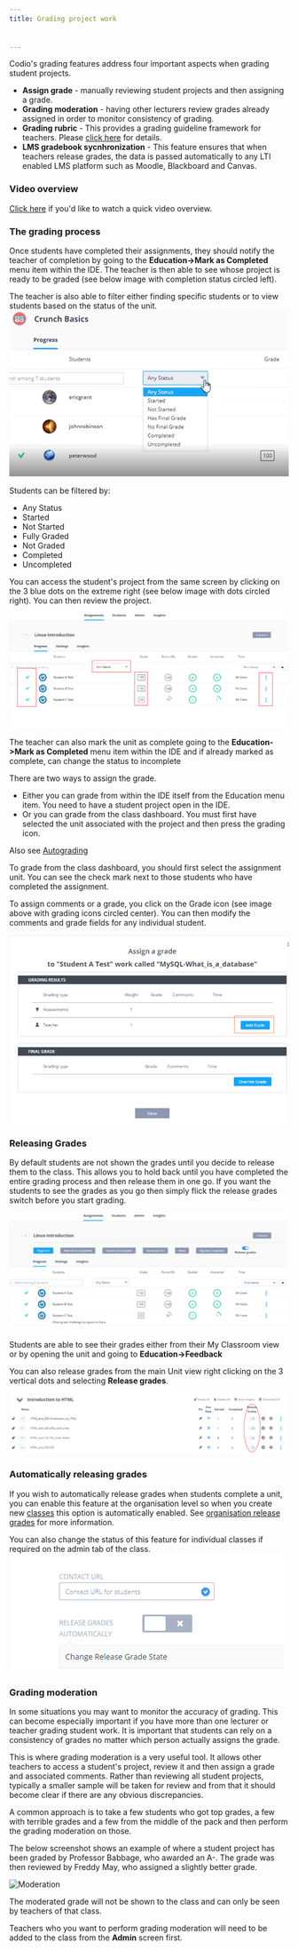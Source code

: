 ```yaml
---
title: Grading project work


---
```


Codio's grading features address four important aspects when grading student projects.

- **Assign grade** - manually reviewing student projects and then assigning a grade.
- **Grading moderation** - having other lecturers review grades already assigned in order to monitor consistency of grading.
- **Grading rubric** - This provides a grading guideline framework for teachers. Please [click here](/classes/classmanagement/rubric) for details.
- **LMS gradebook sycnhronization** - This feature ensures that when teachers release grades, the data is passed automatically to any LTI enabled LMS platform such as Moodle, Blackboard and Canvas.

### Video overview
[Click here](https://vimeo.com/165275339) if you'd like to watch a quick video overview.

### The grading process
Once students have completed their assignments, they should notify the teacher of completion by going to the **Education->Mark as Completed** menu item within the IDE. The teacher is then able to see whose project is ready to be graded (see below image with completion status circled left).

The teacher is also able to filter either finding specific students or to view students based on the status of the unit.
<img alt="Filtering" src="/img/filter.png" class="simple"/>

Students can be filtered by:

- Any Status
- Started
- Not Started
- Fully Graded
- Not Graded
- Completed
- Uncompleted

You can access the student's project from the same screen by clicking on the 3 blue dots on the extreme right (see below image with dots circled right). You can then review the project.

<img alt="Grading access" src="/img/grading-unit.png" class="simple"/>

The teacher can also mark the unit as complete going to the **Education->Mark as Completed** menu item within the IDE and if already marked as complete, can change the status to incomplete

There are two ways to assign the grade.

- Either you can grade from within the IDE itself from the Education menu item. You need to have a student project open in the IDE.
- Or you can grade from the class dashboard. You must first have selected the unit associated with the project and then press the grading icon.

Also see [Autograding](/classes/unitmanagement/settings-info/autograde/)

To grade from the class dashboard, you should first select the assignment unit. You can see the check mark next to those students who have completed the assignment.

To assign comments or a grade, you click on the Grade icon (see image above with grading icons circled center). You can then modify the comments and grade fields for any individual student.

<img alt="Assign Grades" src="/img/grading-assign.png" class="simple"/>

<a name="releasegrades"></a>
### Releasing Grades
By default students are not shown the grades until you decide to release them to the class. This allows you to hold back until you have completed the entire grading process and then release them in one go. If you want the students to see the grades as you go then simply flick the release grades switch before you start grading.

<img alt="Grading" src="/img/grading-release.png" class="simple"/>

Students are able to see their grades either from their My Classroom view or by opening the unit and going to **Education->Feedback**

You can also release grades from the main Unit view right clicking on the 3 vertical dots and selecting **Release grades**.

<img alt="Release Grades" src="/img/grading-release2.png" class="simple"/>

<a name="releasegradesstatus"></a>
### Automatically releasing grades
If you wish to automatically release grades when students complete a unit, you can enable this feature at the organisation level so when you create new [classes](/classes/classmanagement/create-class/) this option is automatically enabled. See [organisation release grades](/dashboard/create/orgreleasegrades) for more information.

You can also change the status of this feature for individual classes if required on the admin tab of the class.
<img alt="Class Release Grades" src="/img/changereleasegrades.png" class="simple"/>

### Grading moderation
In some situations you may want to monitor the accuracy of grading. This can become especially important if you have more than one lecturer or teacher grading student work. It is important that students can rely on a consistency of grades no matter which person actually assigns the grade.

This is where grading moderation is a very useful tool. It allows other teachers to access a student's project, review it and then assign a grade and associated comments. Rather than reviewing all student projects, typically a smaller sample will be taken for review and from that it should become clear if there are any obvious discrepancies.

A common approach is to take a few students who got top grades, a few with terrible grades and a few from the middle of the pack and then perform the grading moderation on those.

The below screenshot shows an example of where a student project has been graded by Professor Babbage, who awarded an A-. The grade was then reviewed by Freddy May, who assigned a slightly better grade.

<img alt="Moderation" src="/img/grading-moderation.png" class="simple"/>

The moderated grade will not be shown to the class and can only be seen by teachers of that class.

Teachers who you want to perform grading moderation will need to be added to the class from the **Admin** screen first.



